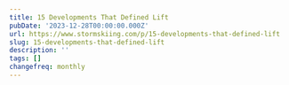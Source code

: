 ```yaml
---
title: 15 Developments That Defined Lift
pubDate: '2023-12-28T00:00:00.000Z'
url: https://www.stormskiing.com/p/15-developments-that-defined-lift
slug: 15-developments-that-defined-lift
description: ''
tags: []
changefreq: monthly
---
```


<!-- Add post content below -->
